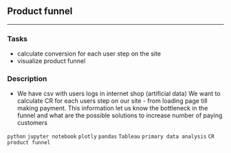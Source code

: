 ## Product funnel
	
<hr>

### Tasks
- calculate conversion for each user step on the site
- visualize product funnel

### Description
-  We have csv with users logs in internet shop (artificial data) We want to calculate CR for each users step on our site - from loading page till making payment. This information let us know the bottleneck in the funnel and what are the possible solutions to increase number of paying customers

`python` `jupyter notebook` `plotly` `pandas` `Tableau` `primary data analysis` `CR` `product funnel`
